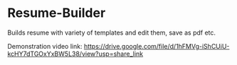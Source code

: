 # Resume-Builder
Builds resume with variety of templates and edit them, save as pdf etc.


Demonstration video link: 
https://drive.google.com/file/d/1hFMVg-iShCUiU-kcHY7dTGOxYxBW5L38/view?usp=share_link
